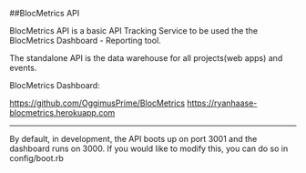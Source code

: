 ##BlocMetrics API

BlocMetrics API is a basic API Tracking Service to be used the the BlocMetrics Dashboard - Reporting tool.

The standalone API is the data warehouse for all projects(web apps) and events.

BlocMetrics Dashboard:

https://github.com/OggimusPrime/BlocMetrics
https://ryanhaase-blocmetrics.herokuapp.com

---
By default, in development, the API boots up on port 3001 and the dashboard runs on 3000.  If you would like to modify this, you can do so in config/boot.rb

